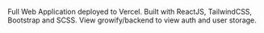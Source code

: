 Full Web Application deployed to Vercel. Built with ReactJS, TailwindCSS, Bootstrap and SCSS. View growify/backend to view auth and user storage. 
